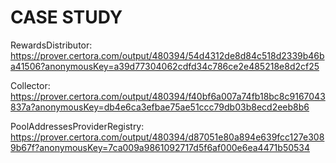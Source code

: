 # CASE STUDY

RewardsDistributor: https://prover.certora.com/output/480394/54d4312de8d84c518d2339b46ba41506?anonymousKey=a39d77304062cdfd34c786ce2e485218e8d2cf25

Collector: https://prover.certora.com/output/480394/f40bf6a007a74fb18bc8c9167043837a?anonymousKey=db4e6ca3efbae75ae51ccc79db03b8ecd2eeb8b6

PoolAddressesProviderRegistry: https://prover.certora.com/output/480394/d87051e80a894e639fcc127e3089b67f?anonymousKey=7ca009a9861092717d5f6af000e6ea4471b50534